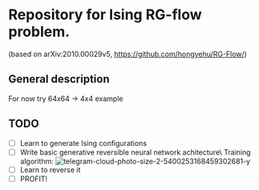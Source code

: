 # Repository for Ising RG-flow problem.
(based on arXiv:2010.00029v5, https://github.com/hongyehu/RG-Flow/)
## General description
For now try 64x64 -> 4x4 example
## TODO
- [ ] Learn to generate Ising configurations
- [ ] Write basic generative reversible neural network achitecture\\
Training algorithm:
![telegram-cloud-photo-size-2-5400253168459302681-y](https://user-images.githubusercontent.com/44006907/216719473-d2809e2a-1c48-45f8-b195-ebc35a984f68.jpg)
- [ ] Learn to reverse it
- [ ] PROFIT!
